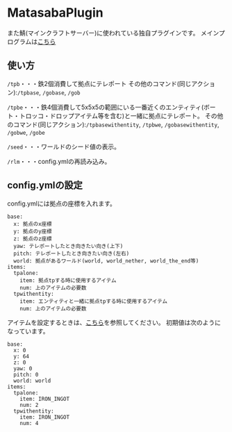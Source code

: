 # MatasabaPlugin
また鯖(マインクラフトサーバー)に使われている独自プラグインです。
メインプログラムは[こちら](https://github.com/keichankotaro/MatasabaPlugin/blob/main/src/main/java/com/keichankotaro/gebokusaba/gebokusabaplugin/GebokusabaPlugin.java)

## 使い方
`/tpb`・・・鉄2個消費して拠点にテレポート
その他のコマンド(同じアクション):`/tpbase`, `/gobase`, `/gob`

`/tpbe`・・・鉄4個消費して5x5x5の範囲にいる一番近くのエンティティ(ボート・トロッコ・ドロップアイテム等を含む)と一緒に拠点にテレポート。
その他のコマンド(同じアクション):`/tpbasewithentity`, `/tpbwe`, `/gobasewithentity`, `/gobwe`, `/gobe`

`/seed`・・・ワールドのシード値の表示。

`/rlm`・・・config.ymlの再読み込み。

## config.ymlの設定
config.ymlには拠点の座標を入れます。
```
base:
  x: 拠点のx座標
  y: 拠点のy座標
  z: 拠点のz座標
  yaw: テレポートしたとき向きたい向き(上下)
  pitch: テレポートしたとき向きたい向き(左右)
  world: 拠点があるワールド(world, world_nether, world_the_end等)
items:
  tpalone:
    item: 拠点tpする時に使用するアイテム
    num: 上のアイテムの必要数
  tpwithentity:
    item: エンティティと一緒に拠点tpする時に使用するアイテム
    num: 上のアイテムの必要数
```
アイテムを設定するときは、[こちら](https://hub.spigotmc.org/javadocs/spigot/org/bukkit/Material.html)を参照してください。
初期値は次のようになっています。
```
base:
  x: 0
  y: 64
  z: 0
  yaw: 0
  pitch: 0
  world: world
items:
  tpalone:
    item: IRON_INGOT
    num: 2
  tpwithentity:
    item: IRON_INGOT
    num: 4
```
